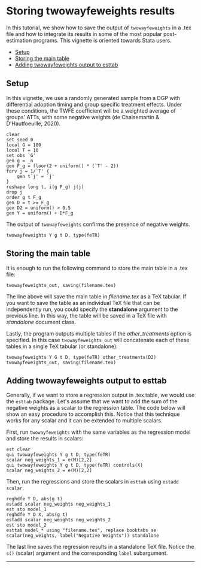 # Storing twowayfeweights results

In this tutorial, we show how to save the output of `twowayfeweights` in a .tex file and how to integrate its results in some of the most popular post-estimation programs. This vignette is oriented towards Stata users.

+ [Setup](#setup)
+ [Storing the main table](#storing-the-main-table)
+ [Adding twowayfeweights output to esttab](#adding-twowayfeweights-output-to-esttab)

## Setup

In this vignette, we use a randomly generated sample from a DGP with differential adoption timing and group specific treatment effects. Under these conditions, the TWFE coefficient will be a weighted average of groups' ATTs, with some negative weights (de Chaisemartin & D'Hautfoeuille, 2020).

``` applescript
clear
set seed 0
local G = 100
local T = 10
set obs `G'
gen g = _n
gen F_g = floor(2 + uniform() * (`T' - 2))
forv j = 1/`T' {
	gen t`j' = `j'
}
reshape long t, i(g F_g) j(j)
drop j
order g t F_g
gen D = t >= F_g
gen D2 = uniform() > 0.5
gen Y = uniform() + D*F_g
```

The output of `twowayfeweights` confirms the presence of negative weights.

```applescript
twowayfeweights Y g t D, type(feTR)
```

## Storing the main table

It is enough to run the following command to store the main table in a .tex file:

```applescript
twowayfeweights_out, saving(filename.tex)
```

The line above will save the main table in *filename.tex* as a TeX tabular. If you want to save the table as an individual TeX file that can be independently run, you could specify the **standalone** argument to the previous line. In this way, the table will be saved in a TeX file with *standalone* document class.

Lastly, the program outputs multiple tables if the *other_treatments* option is specified. In this case `twowayfeweights_out` will concatenate each of these tables in a single TeX tabular (or standalone):

```applescript
twowayfeweights Y G t D, type(feTR) other_treatments(D2)
twowayfeweights_out, saving(filename.tex)
```

## Adding twowayfeweights output to esttab

Generally, if we want to store a regression output in .tex table, we would use the `esttab` package. Let's assume that we want to add the sum of the negative weights as a scalar to the regression table. The code below will show an easy procedure to accomplish this. Notice that this technique works for any scalar and it can be extended to multiple scalars.

First, run `twowayfeweights` with the same variables as the regression model and store the results in scalars:

```applescript
est clear
qui twowayfeweights Y g t D, type(feTR)
scalar neg_weights_1 = e(M)[2,2]
qui twowayfeweights Y g t D, type(feTR) controls(X)
scalar neg_weights_2 = e(M)[2,2]
```

Then, run the regressions and store the scalars in `esttab` using `estadd scalar`.

```applescript
reghdfe Y D, abs(g t)
estadd scalar neg_weights neg_weights_1
est sto model_1
reghdfe Y D X, abs(g t)
estadd scalar neg_weights neg_weights_2
est sto model_2
esttab model_* using "filename.tex", replace booktabs se scalar(neg_weights, label("Negative Weights")) standalone
```

The last line saves the regression results in a standalone TeX file. Notice the `s()` (scalar) argument and the corresponding `label` subargument.

---